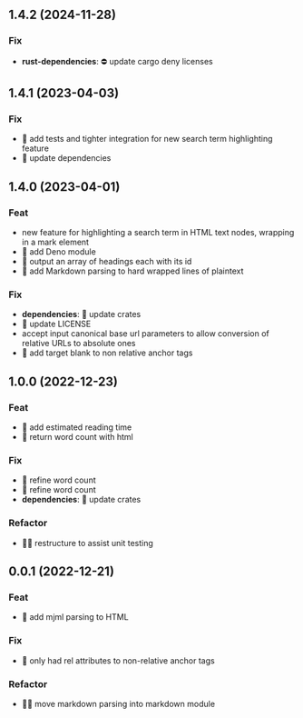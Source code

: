 ## 1.4.2 (2024-11-28)

### Fix

- **rust-dependencies**: ⛔️ update cargo deny licenses

## 1.4.1 (2023-04-03)

### Fix

- 💫 add tests and tighter integration for new search term highlighting feature
- 💫 update dependencies

## 1.4.0 (2023-04-01)

### Feat

- new feature for highlighting a search term in HTML text nodes, wrapping in a
  mark element
- 🌟 add Deno module
- 🌟 output an array of headings each with its id
- 🌟 add Markdown parsing to hard wrapped lines of plaintext

### Fix

- **dependencies**: 💫 update crates
- 💫 update LICENSE
- accept input canonical base url parameters to allow conversion of relative
  URLs to absolute ones
- 💫 add target blank to non relative anchor tags

## 1.0.0 (2022-12-23)

### Feat

- 🌟 add estimated reading time
- 🌟 return word count with html

### Fix

- 💫 refine word count
- 💫 refine word count
- **dependencies**: 💫 update crates

### Refactor

- 🏄🏽 restructure to assist unit testing

## 0.0.1 (2022-12-21)

### Feat

- 🌟 add mjml parsing to HTML

### Fix

- 💫 only had rel attributes to non-relative anchor tags

### Refactor

- 🏄🏽 move markdown parsing into markdown module
